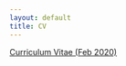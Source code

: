 ```yaml
---
layout: default
title: CV
---
```


<a href ="https://yitalu.github.io/pdf/Lu_CV_Feb2020.pdf">Curriculum Vitae (Feb 2020)</a>